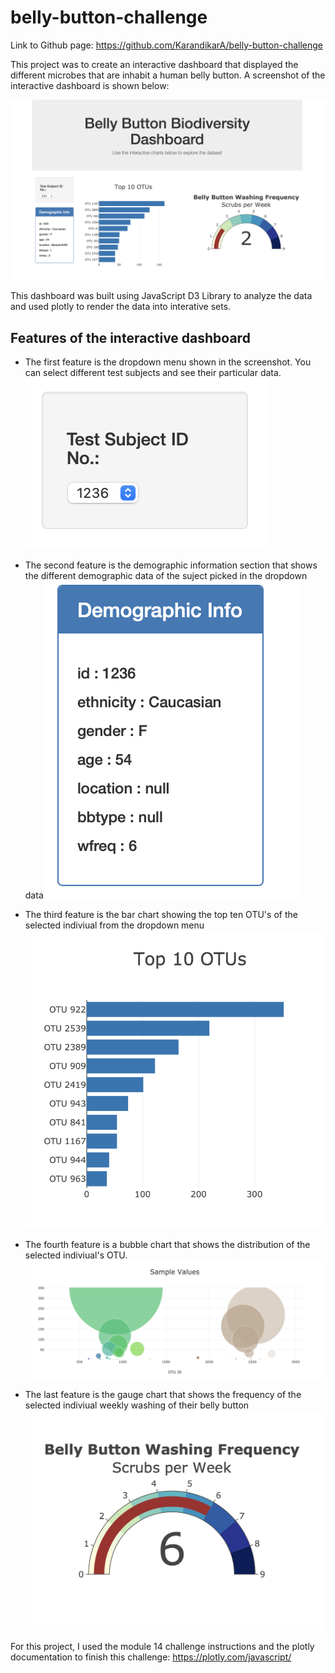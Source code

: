 # belly-button-challenge
Link to Github page: https://github.com/KarandikarA/belly-button-challenge

This project was to create an interactive dashboard that displayed the different microbes that are inhabit a human belly button. A screenshot of the interactive dashboard is shown below: 

![Alt text](<Screenshot 2023-09-25 at 10.54.26 PM.png>)

This dashboard was built using JavaScript D3 Library to analyze the data and used plotly to render the data into interative sets. 

## Features of the interactive dashboard 
- The first feature is the dropdown menu shown in the screenshot. You can select different test subjects and see their particular data. 
![Alt text](<Screenshot 2023-09-25 at 11.06.33 PM.png>)

- The second feature is the demographic information section that shows the different demographic data of the suject picked in the dropdown data 
![Alt text](<Screenshot 2023-09-25 at 11.06.37 PM.png>)

- The third feature is the bar chart showing the top ten OTU's of the selected indiviual from the dropdown menu 
![Alt text](<Screenshot 2023-09-25 at 11.06.49 PM.png>)

- The fourth feature is a bubble chart that shows the distribution of the selected indiviual's OTU. 
![Alt text](<Screenshot 2023-09-25 at 11.07.01 PM-1.png>)

- The last feature is the gauge chart that shows the frequency of the selected indiviual weekly washing of their belly button 
![Alt text](<Screenshot 2023-09-25 at 11.06.53 PM.png>)

For this project, I used the module 14 challenge instructions and the plotly documentation to finish this challenge: https://plotly.com/javascript/